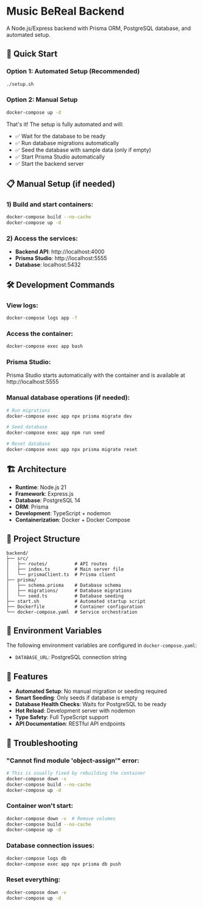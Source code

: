# Music BeReal Backend

A Node.js/Express backend with Prisma ORM, PostgreSQL database, and automated setup.

## 🚀 Quick Start

### Option 1: Automated Setup (Recommended)
```bash
./setup.sh
```

### Option 2: Manual Setup
```bash
docker-compose up -d
```

That's it! The setup is fully automated and will:

- ✅ Wait for the database to be ready
- ✅ Run database migrations automatically
- ✅ Seed the database with sample data (only if empty)
- ✅ Start Prisma Studio automatically
- ✅ Start the backend server

## 📋 Manual Setup (if needed)

### 1) Build and start containers:

```bash
docker-compose build --no-cache
docker-compose up -d
```

### 2) Access the services:

- **Backend API**: http://localhost:4000
- **Prisma Studio**: http://localhost:5555
- **Database**: localhost:5432

## 🛠️ Development Commands

### View logs:

```bash
docker-compose logs app -f
```

### Access the container:

```bash
docker-compose exec app bash
```

### Prisma Studio:

Prisma Studio starts automatically with the container and is available at http://localhost:5555

### Manual database operations (if needed):

```bash
# Run migrations
docker-compose exec app npx prisma migrate dev

# Seed database
docker-compose exec app npm run seed

# Reset database
docker-compose exec app npx prisma migrate reset
```

## 🏗️ Architecture

- **Runtime**: Node.js 21
- **Framework**: Express.js
- **Database**: PostgreSQL 14
- **ORM**: Prisma
- **Development**: TypeScript + nodemon
- **Containerization**: Docker + Docker Compose

## 📁 Project Structure

```
backend/
├── src/
│   ├── routes/          # API routes
│   ├── index.ts         # Main server file
│   └── prismaClient.ts  # Prisma client
├── prisma/
│   ├── schema.prisma    # Database schema
│   ├── migrations/      # Database migrations
│   └── seed.ts          # Database seeding
├── start.sh             # Automated startup script
├── Dockerfile           # Container configuration
└── docker-compose.yaml  # Service orchestration
```

## 🔧 Environment Variables

The following environment variables are configured in `docker-compose.yaml`:

- `DATABASE_URL`: PostgreSQL connection string

## 🎯 Features

- **Automated Setup**: No manual migration or seeding required
- **Smart Seeding**: Only seeds if database is empty
- **Database Health Checks**: Waits for PostgreSQL to be ready
- **Hot Reload**: Development server with nodemon
- **Type Safety**: Full TypeScript support
- **API Documentation**: RESTful API endpoints

## 🚨 Troubleshooting

### "Cannot find module 'object-assign'" error:
```bash
# This is usually fixed by rebuilding the container
docker-compose down -v
docker-compose build --no-cache
docker-compose up -d
```

### Container won't start:

```bash
docker-compose down -v  # Remove volumes
docker-compose build --no-cache
docker-compose up -d
```

### Database connection issues:

```bash
docker-compose logs db
docker-compose exec app npx prisma db push
```

### Reset everything:

```bash
docker-compose down -v
docker-compose up -d
```
